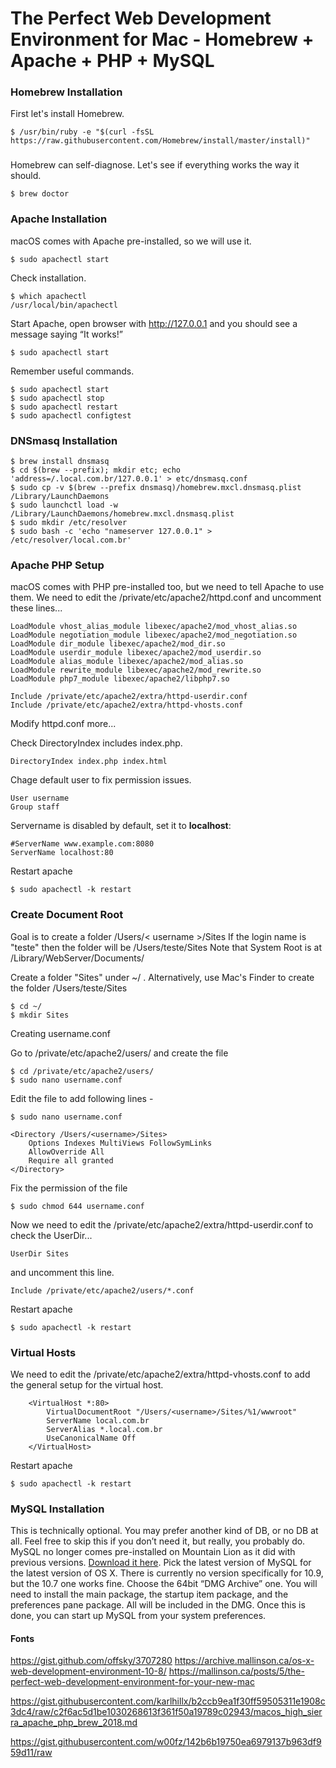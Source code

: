 # The Perfect Web Development Environment for Mac - Homebrew + Apache + PHP + MySQL

### Homebrew Installation
First let's install Homebrew.

    $ /usr/bin/ruby -e "$(curl -fsSL https://raw.githubusercontent.com/Homebrew/install/master/install)"

###

Homebrew can self-diagnose. Let's see if everything works the way it should.

    $ brew doctor

###
	
### Apache Installation
macOS comes with Apache pre-installed, so we will use it.

    $ sudo apachectl start

Check installation.

    $ which apachectl
    /usr/local/bin/apachectl
    
Start Apache, open browser with http://127.0.0.1 and you should see a message saying “It works!”

    $ sudo apachectl start
	
Remember useful commands.

    $ sudo apachectl start
    $ sudo apachectl stop
    $ sudo apachectl restart
    $ sudo apachectl configtest

### DNSmasq Installation

    $ brew install dnsmasq
    $ cd $(brew --prefix); mkdir etc; echo 'address=/.local.com.br/127.0.0.1' > etc/dnsmasq.conf
    $ sudo cp -v $(brew --prefix dnsmasq)/homebrew.mxcl.dnsmasq.plist /Library/LaunchDaemons
    $ sudo launchctl load -w /Library/LaunchDaemons/homebrew.mxcl.dnsmasq.plist
    $ sudo mkdir /etc/resolver
    $ sudo bash -c 'echo "nameserver 127.0.0.1" > /etc/resolver/local.com.br'

### Apache PHP Setup
    
macOS comes with PHP pre-installed too, but we need to tell Apache to use them. 
We need to edit the /private/etc/apache2/httpd.conf and uncomment these lines...
	
    LoadModule vhost_alias_module libexec/apache2/mod_vhost_alias.so
    LoadModule negotiation_module libexec/apache2/mod_negotiation.so
    LoadModule dir_module libexec/apache2/mod_dir.so
    LoadModule userdir_module libexec/apache2/mod_userdir.so
    LoadModule alias_module libexec/apache2/mod_alias.so
    LoadModule rewrite_module libexec/apache2/mod_rewrite.so
    LoadModule php7_module libexec/apache2/libphp7.so

    Include /private/etc/apache2/extra/httpd-userdir.conf
    Include /private/etc/apache2/extra/httpd-vhosts.conf

Modify httpd.conf more...
    
Check DirectoryIndex includes index.php.

    DirectoryIndex index.php index.html
    
Chage default user to fix permission issues.

    User username
    Group staff

Servername is disabled by default, set it to **localhost**:
    
    #ServerName www.example.com:8080
    ServerName localhost:80
    
Restart apache
    
    $ sudo apachectl -k restart

### Create Document Root

Goal is to create a folder /Users/< username >/Sites If the login name is "teste" then the folder will be /Users/teste/Sites Note that System Root is at /Library/WebServer/Documents/

Create a folder "Sites" under ~/ . Alternatively, use Mac's Finder to create the folder /Users/teste/Sites

    $ cd ~/
    $ mkdir Sites

Creating username.conf

Go to /private/etc/apache2/users/ and create the file

    $ cd /private/etc/apache2/users/
    $ sudo nano username.conf

Edit the file to add following lines -

    $ sudo nano username.conf

    <Directory /Users/<username>/Sites>
        Options Indexes MultiViews FollowSymLinks
        AllowOverride All
        Require all granted
    </Directory>

Fix the permission of the file

    $ sudo chmod 644 username.conf

Now we need to edit the /private/etc/apache2/extra/httpd-userdir.conf to check the UserDir...

    UserDir Sites

and uncomment this line.

    Include /private/etc/apache2/users/*.conf 

Restart apache
    
    $ sudo apachectl -k restart

### Virtual Hosts

We need to edit the /private/etc/apache2/extra/httpd-vhosts.conf to add the general setup for the virtual host. 

        <VirtualHost *:80>
            VirtualDocumentRoot "/Users/<username>/Sites/%1/wwwroot"
            ServerName local.com.br
            ServerAlias *.local.com.br
            UseCanonicalName Off
        </VirtualHost>

Restart apache
    
    $ sudo apachectl -k restart

### MySQL Installation

This is technically optional. You may prefer another kind of DB, or no DB at all. Feel free to skip this if you don’t need it, but really, you probably do. MySQL no longer comes pre-installed on Mountain Lion as it did with previous versions. [Download it here](http://dev.mysql.com/downloads/mysql/). Pick the latest version of MySQL for the latest version of OS X. There is currently no version specifically for 10.9, but the 10.7 one works fine. Choose the 64bit “DMG Archive” one. You will need to install the main package, the startup item package, and the preferences pane package. All will be included in the DMG. Once this is done, you can start up MySQL from your system preferences.

#### Fonts

https://gist.github.com/offsky/3707280
https://archive.mallinson.ca/os-x-web-development-environment-10-8/
https://mallinson.ca/posts/5/the-perfect-web-development-environment-for-your-new-mac

https://gist.githubusercontent.com/karlhillx/b2ccb9ea1f30ff59505311e1908c3dc4/raw/c2f6ac5d1be1030268613f361f50a19789c02943/macos_high_sierra_apache_php_brew_2018.md

https://gist.githubusercontent.com/w00fz/142b6b19750ea6979137b963df959d11/raw
